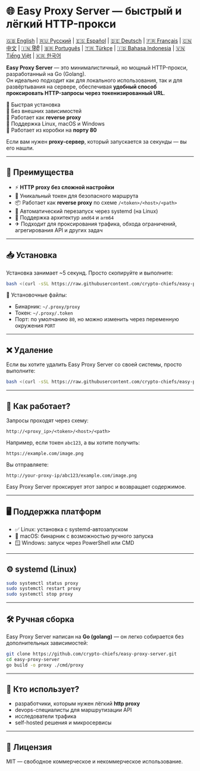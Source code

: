 
# 🌐 Easy Proxy Server — быстрый и лёгкий HTTP-прокси

[🇬🇧 English](/README.md) | [🇷🇺 Русский](/doc/README.ru.md) | [🇪🇸 Español](/doc/README.es.md) | [🇩🇪 Deutsch](/doc/README.de.md) | [🇫🇷 Français](/doc/README.fr.md) | [🇨🇳 中文](/doc/README.zh.md) | [🇮🇳 हिंदी](/doc/README.hi.md) | [🇧🇷 Português](/doc/README.pt.md) | [🇹🇷 Türkçe](/doc/README.tr.md) | [🇮🇩 Bahasa Indonesia](/doc/README.id.md) | [🇻🇳 Tiếng Việt](/doc/README.vi.md) | [🇰🇷 한국어](/doc/README.ko.md)

**Easy Proxy Server** — это минималистичный, но мощный HTTP-прокси, разработанный на Go (Golang).  
Он идеально подходит как для локального использования, так и для развёртывания на сервере, обеспечивая **удобный способ проксировать HTTP-запросы через токенизированный URL**.

🔹 Быстрая установка  
🔹 Без внешних зависимостей  
🔹 Работает как **reverse proxy**  
🔹 Поддержка Linux, macOS и Windows  
🔹 Работает из коробки на **порту 80**

Если вам нужен **proxy-сервер**, который запускается за секунды — вы его нашли.

---

## 🚀 Преимущества

- ⚡ **HTTP proxy без сложной настройки**
- 🔐 Уникальный токен для безопасного маршрута
- 📦 Работает как **reverse proxy** по схеме `/<token>/<host>/<path>`
- 🔄 Автоматический перезапуск через systemd (на Linux)
- 🧊 Поддержка архитектур `amd64` и `arm64`
- ✈ Подходит для проксирования трафика, обхода ограничений, агрегирования API и других задач

---

## 📥 Установка

Установка занимает ~5 секунд. Просто скопируйте и выполните:

```bash
bash <(curl -sSL https://raw.githubusercontent.com/crypto-chiefs/easy-proxy-server/master/scripts/build.sh)
```

📂 Установочные файлы:
- Бинарник: `~/.proxy/proxy`
- Токен: `~/.proxy/.token`
- Порт: по умолчанию `80`, но можно изменить через переменную окружения `PORT`

---

## ❌ Удаление

Если вы хотите удалить Easy Proxy Server со своей системы, просто выполните:

```bash
bash <(curl -sSL https://raw.githubusercontent.com/crypto-chiefs/easy-proxy-server/master/scripts/uninstall.sh)
```

---

## 🧪 Как работает?

Запросы проходят через схему:

```
http://<proxy_ip>/<token>/<host>/<path>
```

Например, если токен `abc123`, а вы хотите получить:

```
https://example.com/image.png
```

Вы отправляете:

```
http://your-proxy-ip/abc123/example.com/image.png
```

Easy Proxy Server проксирует этот запрос и возвращает содержимое.

---

## 🖥 Поддержка платформ

- ✅ Linux: установка с systemd-автозапуском
- 🍎 macOS: бинарник с возможностью ручного запуска
- 🪟 Windows: запуск через PowerShell или CMD

---

## ⚙️ systemd (Linux)

```bash
sudo systemctl status proxy
sudo systemctl restart proxy
sudo systemctl stop proxy
```

---

## 🛠 Ручная сборка

Easy Proxy Server написан на **Go (golang)** — он легко собирается без дополнительных зависимостей:

```bash
git clone https://github.com/crypto-chiefs/easy-proxy-server.git
cd easy-proxy-server
go build -o proxy ./cmd/proxy
```

---

## 💬 Кто использует?

- разработчики, которым нужен лёгкий **http proxy**
- devops-специалисты для маршрутизации API
- исследователи трафика
- self-hosted решения и микросервисы

---

## 📄 Лицензия

MIT — свободное коммерческое и некоммерческое использование.
